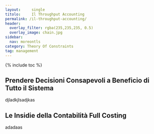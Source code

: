 ```yaml
---
layout:		single
titolo:		Il Throughput Accounting
permalink: /il-throughput-accounting/
header:
  overlay_filter: rgba(235,235,235, 0.5)
  overlay_image: chain.jpg
sidebar: 
  nav: moreontls
category: Theory Of Constraints
tag: management
---
```


{% include toc %}

## Prendere Decisioni Consapevoli a Beneficio di Tutto il Sistema
djladkjlsadjkas

## Le Insidie della Contabilità Full Costing
adadaas
